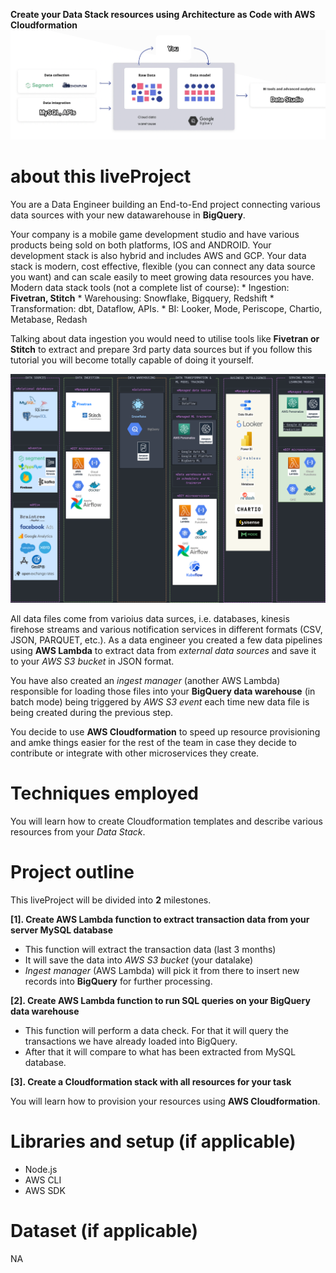 
**Create your Data Stack resources using Architecture as Code with AWS Cloudformation**
![Connecting data](img/s2-intro-1.png)


# about this liveProject

You are a Data Engineer building an End-to-End project connecting various data sources with your new datawarehouse in **BigQuery**.

Your company is a mobile game development studio and have various products being sold on both platforms, IOS and ANDROID. Your development stack is also hybrid and includes AWS and GCP. 
Your data stack is modern, cost effective, flexible (you can connect any data source you want) and can scale easily to meet growing data resources you have. 
Modern data stack tools (not a complete list of course):
    * Ingestion: **Fivetran, Stitch**
    * Warehousing: Snowflake, Bigquery, Redshift
    * Transformation: dbt, Dataflow, APIs.
    * BI: Looker, Mode, Periscope, Chartio, Metabase, Redash

Talking about data ingestion you would need to utilise tools like **Fivetran or Stitch** to extract and prepare 3rd party data sources but if you follow this tutorial you will become totally capable of doing it yourself.

![Modern Data Stack](img/modernDataStack.png)

All data files come from varioius data surces, i.e. databases, kinesis firehose streams and various notification services in different formats (CSV, JSON, PARQUET, etc.).
As a data engineer you created a few data pipelines using **AWS Lambda** to extract data from *external data sources* and save it to your *AWS S3 bucket* in JSON format. 

You have also created an *ingest manager* (another AWS Lambda) responsible for loading those files into your **BigQuery data warehouse** (in batch mode) being triggered by *AWS S3 event* each time new data file is being created during the previous step.

You decide to use **AWS Cloudformation** to speed up resource provisioning and amke things easier for the rest of the team in case they decide to contribute or integrate with other microservices they create.

# Techniques employed

You will learn how to create Cloudformation templates and describe various resources from your *Data Stack*.

# Project outline

This liveProject will be divided into **2** milestones.

**[1]. Create AWS Lambda function to extract transaction data from your server MySQL database**
- This function will extract the transaction data (last 3 months)
- It will save the data into *AWS S3 bucket* (your datalake)
- *Ingest manager* (AWS Lambda) will pick it from there to insert new records into **BigQuery** for further processing.

**[2]. Create AWS Lambda function to run SQL queries on your BigQuery data warehouse**
- This function will perform a data check. For that it will query the transactions we have already loaded into BigQuery.
- After that it will compare to what has been extracted from MySQL database.

**[3]. Create a Cloudformation stack with all resources for your task**


You will learn how to provision your resources using **AWS Cloudformation**.





# Libraries and setup (if applicable)

- Node.js
- AWS CLI
- AWS SDK



# Dataset (if applicable)

NA
